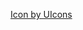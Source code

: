 <a href="https://www.freepik.com/search#uuid=2594790f-1d8e-4985-bb97-d38da3d197a3">Icon by UIcons</a>
